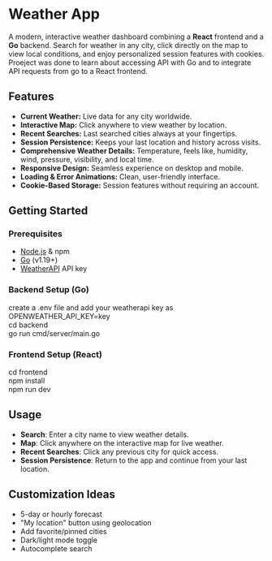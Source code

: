 # Weather App

A modern, interactive weather dashboard combining a **React** frontend and a **Go** backend. Search
for weather in any city, click directly on the map to view local conditions, and enjoy personalized
session features with cookies. Proeject was done to learn about accessing API with Go and to
integrate API requests from go to a React frontend.

## Features

- **Current Weather:** Live data for any city worldwide.
- **Interactive Map:** Click anywhere to view weather by location.
- **Recent Searches:** Last searched cities always at your fingertips.
- **Session Persistence:** Keeps your last location and history across visits.
- **Comprehensive Weather Details:** Temperature, feels like, humidity, wind, pressure, visibility,
  and local time.
- **Responsive Design:** Seamless experience on desktop and mobile.
- **Loading & Error Animations:** Clean, user-friendly interface.
- **Cookie-Based Storage:** Session features without requiring an account.

## Getting Started

### Prerequisites

- [Node.js](https://nodejs.org/) & npm
- [Go](https://golang.org/) (v1.19+)
- [WeatherAPI](https://www.weatherapi.com/) API key

### Backend Setup (Go)

create a .env file and add your weatherapi key as OPENWEATHER_API_KEY=key <br>cd backend <br> go run
cmd/server/main.go <br>

### Frontend Setup (React)

cd frontend <br> npm install <br> npm run dev <br>

## Usage

- **Search**: Enter a city name to view weather details.
- **Map**: Click anywhere on the interactive map for live weather.
- **Recent Searches**: Click any previous city for quick access.
- **Session Persistence**: Return to the app and continue from your last location.

## Customization Ideas

- 5-day or hourly forecast
- "My location" button using geolocation
- Add favorite/pinned cities
- Dark/light mode toggle
- Autocomplete search
